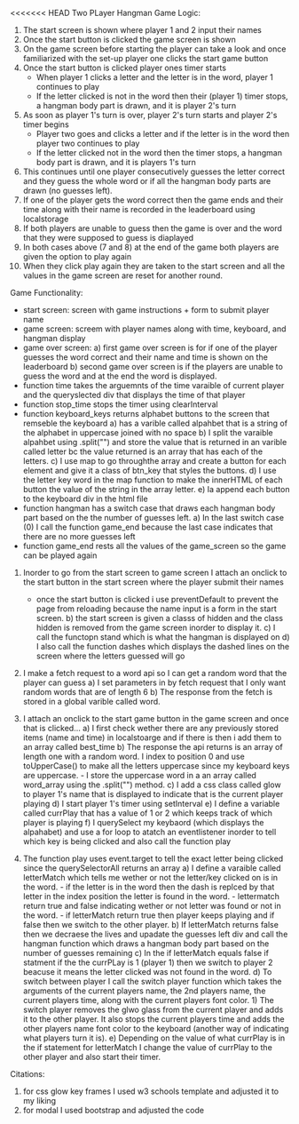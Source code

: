 <<<<<<< HEAD
Two PLayer Hangman
Game Logic:
1) The start screen is shown where player 1 and 2 input their names
2) Once the start button is clicked the game screen is shown
3) On the game screen before starting the player can take a look and once familiarized with the set-up player one clicks the start game button
4) Once the start button is clicked player ones timer starts
	- When player 1 clicks a letter and the letter is in the word, player 1 continues to play
	- If the letter clicked is not in the word then their (player 1) timer stops, a hangman body part is drawn, and it is player 2's turn
5) As soon as player 1's turn is over, player 2's turn starts and player 2's timer begins
	- Player two goes and clicks a letter and if the letter is in the word then player two continues to play
	- If the letter clicked not in the word then the timer stops, a hangman body part is drawn, and it is players 1's turn
6) This continues until one player consecutively guesses the letter correct and they guess the whole word or if all the hangman body parts are drawn (no guesses left).
7) If one of the player gets the word correct then the game ends and their time along with their name is recorded in the leaderboard using localstorage
8) If both players are unable to guess then the game is over and the word that they were supposed to guess is diaplayed
9) In both cases above (7 and 8) at the end of the game both players are given the option to play again
10) When they click play again they are taken to the start screen and all the values in the game screen are reset for another round.

Game Functionality:
  - start screen: screen with game instructions + form to submit player name
  - game screen: screem with player names along with time, keyboard, and hangman display
  - game over screen: 
        a) first game over screen is for if one of the player guesses the word correct and their name and time is shown on the leaderboard
        b) second game over screen is if the players are unable to guess the word and at the end the word is displayed.
- function time takes the arguemnts of the time varaible of current player and the queryslected div that displays the time of that player
- function stop_time stops the timer using clearInterval
- function keyboard_keys returns alphabet buttons to the screen that remseble the keyboard
	a) has a varible called alpahbet that is a string of the alphabet in uppercase joined with no space
        b) I split the varaible alpahbet using .split("") and store the value that is returned in an varible called letter bc the value returned is an array that has each of the letters.
        c) I use map to go throughthe array and create a button for each element and give it a class of btn_key that styles the buttons.
        d) I use the letter key word in the map function to make the innerHTML of each button the value of the string in the array letter.
        e) Ia append each button to the keyboard div in the html file
- function hangman has a switch case that draws each hangman body part based on the the number of guesses left.
	a) In the last switch case (0) I call the function game_end because the last case indicates that there are no more guesses left
- function game_end rests all the values of the game_screen so the game can be played again

1) Inorder to go from the start screen to game screen I attach an onclick to the start button in the start screen where the player submit their names
	- once the start button is clicked i use preventDefault to prevent the page from reloading because the name input is a form in the start screen.
    b) the start screen is given a classs of hidden and the class hidden is removed from the game screen inorder to display it.
    c) I call the functopn stand which is what the hangman is displayed on
    d) I also call the function dashes which displays the dashed lines on the screen where the letters guessed will go

2) I make a fetch request to a word api so I can get a random word that the player can guess
    a) I set parameters in by fetch request that I only want random words that are of length 6
    b) The response from the fetch is stored in a global varible called word.
3) I attach an onclick to the start game button in the game screen and once that is clicked...
    a) I first check wether there are any previously stored items (name and time) in localstoarge and if there is then i add them to an array called best_time
    b) The response the api returns is an array of length one with a random word. I index to position 0 and use toUpperCase() to make all the letters uppercase since my keyboard keys are uppercase. 
		- I store the uppercase word in a an array called word_array using the .split("") method.
    c) I add a css class called glow to player 1's name that is displayed to indicate that is the current player playing
    d) I start player 1's timer using setInterval
    e) I define a variable called currPlay that has a value of 1 or 2 which keeps track of which player is playing
    f) I querySelect my keybaord (which displays the alpahabet) and use a for loop to atatch an eventlistener inorder to tell which key is being clicked and also call the function play
4) The function play uses event.target to tell the exact letter being clicked since the querySelectorAll returns an array
    a) I define a varaible called letterMatch which tells me wether or not the letter/key clicked on is in the word.
		- if the letter is in the word then the dash is replced by that letter in the index position the letter is found in the word.
		- lettermatch return true and false indicating wether or not letter was found or not in the word.
		- if letterMatch return true then player keeps playing and if false then we switch to the other player.
    b) If letterMatch returns false then we decraese the lives and upadate the guesses left div and call the hangman function which draws a hangman body part based on the number of guesses remaining
    c) In the if letterMatch equals false if statment if the the currPLay is 1 (player 1) then we switch to player 2 beacuse it means the letter clicked was not found in the word.
    d) To switch between player I call the switch player function which takes the arguments of the current players name, the 2nd players name, the current players time, along with the current players font color.
        1) The switch player removes the glwo glass from the current player and adds it to the other player. It also stops the current players time and adds the other players name font color to the keyboard (another way of indicating what players turn it is).
    e) Depending on the value of what currPlay is in the if statement for letterMatch I change the value of currPlay to the other player and also start their timer.

Citations:
1) for css glow key frames I used w3 schools template and adjusted it to my liking
2) for modal I used bootstrap and adjusted the code



